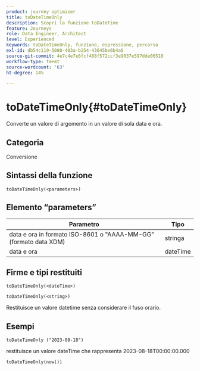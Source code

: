 ```yaml
---
product: journey optimizer
title: toDateTimeOnly
description: Scopri la funzione toDateTime
feature: Journeys
role: Data Engineer, Architect
level: Experienced
keywords: toDateTimeOnly, funzione, espressione, percorso
exl-id: db54c119-5080-403a-b254-43645be6b4a8
source-git-commit: 4e7c4e7e6fcf488f572ccf3e9037e597dde06510
workflow-type: tm+mt
source-wordcount: '63'
ht-degree: 14%

---
```


# toDateTimeOnly{#toDateTimeOnly}

Converte un valore di argomento in un valore di sola data e ora.

## Categoria

Conversione

## Sintassi della funzione

`toDateTimeOnly(<parameters>)`

## Elemento “parameters”

| Parametro | Tipo |
|-----------|------------------|
| data e ora in formato ISO-8601 o &quot;AAAA-MM-GG&quot; (formato data XDM) | stringa |
| data e ora | dateTime |

## Firme e tipi restituiti

`toDateTimeOnly(<dateTime>)`

`toDateTimeOnly(<string>)`
<!--`toDateTimeOnly(<integer>,<integer>,<integer>)`
`toDateTimeOnly(<integer>,<integer>,<integer>,<integer>,<integer>,<integer>)`-->

Restituisce un valore datetime senza considerare il fuso orario.

## Esempi

`toDateTimeOnly ("2023-08-18")`

restituisce un valore dateTime che rappresenta 2023-08-18T00:00:00.000

`toDateTimeOnly(now())`

<!--`toDateTimeOnly(2016,8,18,23,17,59)`

Returns 2016-08-18T23:17:59.000.

`toDateTimeOnly(2016,8,18)`

Returns 2016-08-18T00:00:00.000.-->
